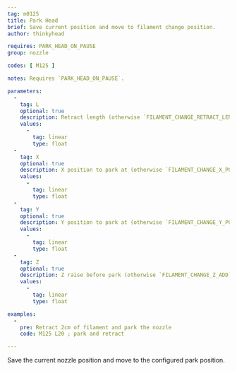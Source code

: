 ```yaml
---
tag: m0125
title: Park Head
brief: Save current position and move to filament change position.
author: thinkyhead

requires: PARK_HEAD_ON_PAUSE
group: nozzle

codes: [ M125 ]

notes: Requires `PARK_HEAD_ON_PAUSE`.

parameters:
  -
    tag: L
    optional: true
    description: Retract length (otherwise `FILAMENT_CHANGE_RETRACT_LENGTH`)
    values:
      -
        tag: linear
        type: float
  -
    tag: X
    optional: true
    description: X position to park at (otherwise `FILAMENT_CHANGE_X_POS`)
    values:
      -
        tag: linear
        type: float
  -
    tag: Y
    optional: true
    description: Y position to park at (otherwise `FILAMENT_CHANGE_Y_POS`)
    values:
      -
        tag: linear
        type: float
  -
    tag: Z
    optional: true
    description: Z raise before park (otherwise `FILAMENT_CHANGE_Z_ADD`)
    values:
      -
        tag: linear
        type: float

examples:
  -
    pre: Retract 2cm of filament and park the nozzle
    code: M125 L20 ; park and retract

---
```


Save the current nozzle position and move to the configured park position.
